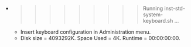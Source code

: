 * >>>>>>>>> Running inst-std-system-keyboard.sh ...
  * Insert keyboard configuration in Administration menu.
  * Disk size = 4093292K. Space Used = 4K. Runtime = 00:00:00:00.
